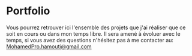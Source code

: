 # Portfolio

Vous pourrez retrouver ici l'ensemble des projets que j'ai réaliser que ce soit en cours ou dans mon temps libre. Il sera amené à évoluer avec le temps, si vous avez des questions n'hésitez pas à me contacter au: MohamedPro.hamouti@gmail.com
